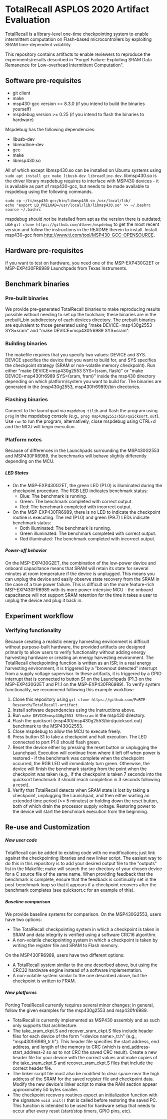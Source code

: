 # TotalRecall ASPLOS 2020 Artifact Evaluation
TotalRecall is a library-level one-time checkpointing system to enable intermittent computation
on Flash-based microcontrollers by exploiting SRAM time-dependent volatility.

This repository contains artifacts to enable reviewers to reproduce the experiments/results described
in "Forget Failure: Exploiting SRAM Data Remanence for Low-overhead Intermittent Computation".

## Software pre-requisites
- git client
- make
- msp430-gcc version >= 8.3.0 (if you intend to build the binaries yourself)
- mspdebug version >= 0.25 (if you intend to flash the binaries to hardware)

Mspdebug has the following dependencies:
- libusb-dev
- libreadline-dev
- gcc
- make
- libmsp430.so

All of which except libmsp430.so can be installed on Ubuntu systems using `sudo apt install gcc make libusb-dev libreadline-dev`.
libmsp430.so is the driver library mspdebug requires to interface with MSP430 devices - it is available as part of msp430-gcc, but needs to be made available to mspdebug using the following commands.
```
sudo cp ~/ti/msp430-gcc/bin/libmsp430.so /usr/local/lib/
echo "export LD_PRELOAD=/usr/local/lib/libmsp430.so" >> ~/.bashrc
source ~/.bashrc
```
mspdebug should _not_ be installed from apt as the version there is outdated; use `git clone https://github.com/dlbeer/mspdebug` to get the most recent version and follow the instructions in the README therein to install.
Install msp430-gcc from http://www.ti.com/tool/MSP430-GCC-OPENSOURCE.

## Hardware pre-requisites
If you want to test on hardware, you need one of the MSP-EXP430G2ET or MSP-EXP430FR6989 Launchpads
from Texas Instruments.

## Benchmark binaries

### Pre-built binaries
We provide pre-generated TotalRecall binaries to make reproducing results possible without needing to set up the toolchain;
these binaries are in the prebuilt\_bin subdirectory of each devices directory.
The prebuilt binaries are equivalent to those generated using "make DEVICE=msp430g2553 SYS=sram" and "make DEVICE=msp430fr6989 SYS=sram".

### Building binaries
The makefile requires that you specify two values: DEVICE and SYS.
DEVICE specifies the device that you want to build for, and SYS specifies the checkpoint strategy (SRAM or non-volatile memory checkpoint).
Run either "make DEVICE=msp430g2553 SYS={sram, flash}" or "make DEVICE=msp430fr6989 SYS={sram, fram}" inside the msp430 directory
depending on which platform/system you want to build for. The binaries are generated in the
{msp430g2553, msp430fr6989}/bin directories.

### Flashing binaries
Connect to the launchpad via `mspdebug tilib` and flash the program using `prog` in the mspdebug console
(e.g., `prog msp430g2553/bin/quicksort.out`). Use `run` to run the program; alternatively, close mspdebug using
CTRL+d and the MCU will begin execution.

### Platform notes
Because of differences in the Launchpads surrounding the MSP430G2553 and MSP430FR6989, the benchmarks will behave slightly differently depending on the MCU.

##### LED States
- On the MSP-EXP430G2ET, the green LED (P1.0) is illuminated during the checkpoint procedure. The RGB LED indicates benchmark status:
  - Blue: The benchmark is running.
  - Green: The benchmark completed with correct output.
  - Red: The benchmark completed with incorrect output.
- On the MSP-EXP430FR6989, there is no LED to indicate the checkpoint routine is executing. The red (P1.0) and green (P9.7) LEDs indicate benchmark status:
  - Both illuminated: The benchmark is running.
  - Green illuminated: The benchmark completed with correct output.
  - Red illuminated: The benchmark completed with incorrect output.

##### Power-off behavior
On the MSP-EXP430G2ET, the combination of the low-power device and onboard capacitance means that SRAM will retain its state for several minutes at room temperature if the device is unplugged.
This means you can unplug the device and easily observe state recovery from the SRAM in the case of a true power failure.
This is difficult on the more feature-rich MSP-EXP430FR6989 with its more power-intensive MCU - the onboard capacitance will not support SRAM retention for the time it takes a user to unplug the device and plug it back in.

## Experiment workflow

### Verifying functionality
Because creating a realistic energy harvesting environment is difficult without purpose-built hardware, the provided artifacts are designed primarily to allow users to verify functionality without adding energy harvesting hardware or creating an energy harvesting environment.
The TotalRecall checkpointing function is written as an ISR; in a real energy harvesting environment, it is triggered
by a "brownout detected" interrupt from a supply voltage supervisor. In these artifacts, it is triggered by a GPIO
interrupt that is connected to button S1 on the Launchpads (P1.3 on the MSP-EXP430G2ET and P1.1 on the MSP-EXP430FR6989).
To verify system functionality, we recommend following this example workflow:
1. Clone this repository using `git clone https://github.com/FoRTE-Research/TotalRecall-artifact`.
2. Install software dependencies using the instructions above.
3. Run `make DEVICE=msp430g2553 SYS=sram` in the msp430 directory.
4. Flash the quicksort (msp430/msp430g2553/bin/quicksort.out) benchmark to the MSP430G2553.
5. Close mspdebug to allow the MCU to execute freely.
6. Press button S1 to take a checkpoint and halt execution. The LED connected to port P1.0 should flash green.
7. Reset the device either by pressing the reset button or unplugging the Launchpad. Execution will continue from where it left off when power is restored - if the benchmark was complete when the checkpoint occurred, the RGB LED will immediately turn green. Otherwise, the device will finish the benchmark starting from the point when the checkpoint was taken (e.g., if the checkpoint is taken 7 seconds into the quicksort benchmark it should reach completion in 3 seconds following a reset).
8. Verify that TotalRecall detects when SRAM state is lost by taking a checkpoint, unplugging the Launchpad, and then either waiting an extended time period (>= 5 minutes) or holding down the reset button, both of which drain the processor supply voltage. Restoring power to the device will start the benchmark execution from the beginning.

## Re-use and Customization
##### New user code
TotalRecall can be added to existing code with no modifications; just link against the checkpointing libraries and new linker script.
The easiest way to do this in this repository is to add your desired output file to the "outputs" list in the Makefile; make will search the src directory of your chosen device for a C source file of the same name.
When providing feedback that the benchmark is complete, ensure that the feedback is continually set in the post-benchmark loop so that it appears if a checkpoint recovers after the benchmark completes (see quicksort.c for an example of this).
##### Baseline comparison
We provide baseline systems for comparison.
On the MSP430G2553, users have two options:
- The TotalRecall checkpointing system in which a checkpoint is taken in SRAM and data integrity is verified using a software CRC16 algorithm.
- A non-volatile checkpointing system in which a checkpoint is taken by writing the register file and SRAM to Flash memory.

On the MSP430FR6989, users have two different options:
- A TotalRecall system similar to the one described above, but using the CRC32 hardware engine instead of a software implementation.
- A non-volatile system similar to the one described above, but the checkpoint is written to FRAM.
##### New platforms
Porting TotalRecall currently requires several minor changes; in general, follow the given examples for the msp430g2553 and msp430fr6989.
- TotalRecall is currently implemented as MSP430 assembly and as such only supports that architecture.
- The take_sram_ckpt.S and recover_sram_ckpt.S files include header files for each device of the form "\<device name\>\_tr.h" (e.g., "msp430fr6989_tr.h"). This header file specifies the start address, end address, and length of the memory to CRC (which is end_address-start_address-2 so as to not CRC the saved CRC result). Create a new header file for your device with the correct values and make copies of the take_sram_ckpt.S and recover_sram_ckpt.S files that include the correct header file.
- The linker script file must also be modified to clear space near the high address of the SRAM for the saved register file and checkpoint data. Modify the new device's linker script to make the RAM section appear approximately 50 bytes smaller.
- The checkpoint recovery routines expect an initialization function with the signature `void init()` that is called before restoring the saved PC. This function is intended to be used for hardware setup that needs to occur after every reset (start/stop timers, GPIO pins, etc).
